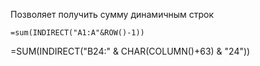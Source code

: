 
Позволяет получить сумму динамичным строк

`=sum(INDIRECT("A1:A"&ROW()-1))`

=SUM(INDIRECT("B24:" & CHAR(COLUMN()+63) & "24"))